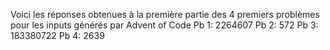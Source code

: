 Voici les réponses obtenues à la première partie des 4 premiers problèmes pour les inputs générés par Advent of Code 
Pb 1: 2264607
Pb 2: 572
Pb 3: 183380722
Pb 4: 2639
